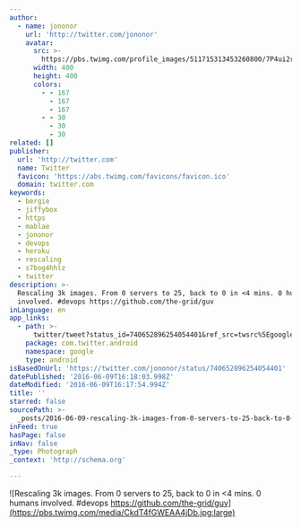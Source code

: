 ```yaml
---
author:
  - name: jononor
    url: 'http://twitter.com/jononor'
    avatar:
      src: >-
        https://pbs.twimg.com/profile_images/511715313453260800/7P4ui2rr_400x400.jpeg
      width: 400
      height: 400
      colors:
        - - 167
          - 167
          - 167
        - - 30
          - 30
          - 30
related: []
publisher:
  url: 'http://twitter.com'
  name: Twitter
  favicon: 'https://abs.twimg.com/favicons/favicon.ico'
  domain: twitter.com
keywords:
  - bergie
  - jiffybox
  - https
  - mablae
  - jononor
  - devops
  - heroku
  - rescaling
  - s7bog4hhlz
  - twitter
description: >-
  Rescaling 3k images. From 0 servers to 25, back to 0 in <4 mins. 0 humans
  involved. #devops https://github.com/the-grid/guv
inLanguage: en
app_links:
  - path: >-
      twitter/tweet?status_id=740652896254054401&ref_src=twsrc%5Egoogle%7Ctwcamp%5Eandroidseo%7Ctwgr%5Estatus%7Ctwterm%5E740652896254054401
    package: com.twitter.android
    namespace: google
    type: android
isBasedOnUrl: 'https://twitter.com/jononor/status/740652896254054401'
datePublished: '2016-06-09T16:18:03.998Z'
dateModified: '2016-06-09T16:17:54.994Z'
title: ''
starred: false
sourcePath: >-
  _posts/2016-06-09-rescaling-3k-images-from-0-servers-to-25-back-to-0-in-less4-m.md
inFeed: true
hasPage: false
inNav: false
_type: Photograph
_context: 'http://schema.org'

---
```

![Rescaling 3k images. From 0 servers to 25, back to 0 in <4 mins. 0 humans involved. #devops https://github.com/the-grid/guv](https://pbs.twimg.com/media/CkdT4fGWEAA4jDb.jpg:large)
